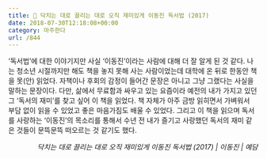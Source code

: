 ```yaml
---
title: 📖 닥치는 대로 끌리는 대로 오직 재미있게 이동진 독서법 (2017)
date: 2018-07-30T12:18:08+00:00
category: 마주한다
url: /844
---
```


&#8216;독서법&#8217;에 대한 이야기지만 사실 &#8216;이동진&#8217;이라는 사람에 대해 더 잘 알게 된 것 같다. 나는 청소년 시절까지만 해도 책을 놓지 못해 사는 사람이었는데 대학에 온 뒤로 한동안 책을 못(안) 읽었다. 자책이나 후회의 감정이 들어간 문장은 아니고 그냥 그랬다는 사실을 말하는 문장이다. 다만, 삶에서 무료함과 싸우고 있는 요즘이라 예전의 내가 가지고 있던 그 &#8216;독서의 재미&#8217;를 찾고 싶어 이 책을 읽었다. 책 자체가 아주 금방 읽히면서 가벼워서 부담 없이 읽을 수 있었고 좋은 마음가짐도 배울 수 있었다. 그리고 이 책을 읽으며 독서를 사랑하는 &#8216;이동진&#8217;의 목소리를 통해서 수년 전 내가 즐기고 사랑했던 독서의 재미 같은 것들이 문뜩문뜩 떠오르는 것 같기도 했다.

<p style="text-align:right">
  <em>닥치는 대로 끌리는 대로 오직 재미있게 이동진 독서법 (2017) | 이동진</em><em>&nbsp;| 예담</em>
</p>